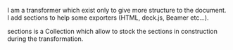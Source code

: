 I am a transformer which exist only to give more structure to the document. I add sections to help some exporters (HTML, deck.js, Beamer etc...).

sections is a Collection which allow to stock the sections in construction during the transformation.
